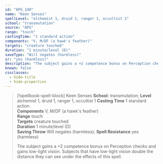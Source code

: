 ```yaml
---
id: "APG_140"
name: "Keen Senses"
spellLevel: "alchemist 1, druid 1, ranger 1, occultist 1"
school: "transmutation"
source: "APG"
range: "touch"
castingTime: "1 standard action"
components: "V, M/DF (a hawk's feather)"
targets: "creature touched"
duration: "1 minute/level (D)"
saveType: "Will negates (harmless)"
sr: "yes (harmless)"
description: "The subject gains a +2 competence bonus on Perception checks and gains low-light vision. Subjects that have low-light vision double the distance they can see under the effects of this spell."
known: false
cssclasses:
  - hide-title
  - hide-properties
---
```


> [!spellbook-spell-block] Keen Senses
> **School:** transmutation; **Level** alchemist 1, druid 1, ranger 1, occultist 1
> **Casting Time** 1 standard action  
> **Components** V, M/DF (a hawk's feather)  
> **Range** touch  
> **Targets** creature touched  
> **Duration** 1 minute/level (D)  
> **Saving Throw** Will negates (harmless); **Spell Resistance** yes (harmless)
> 
> The subject gains a +2 competence bonus on Perception checks and gains low-light vision. Subjects that have low-light vision double the distance they can see under the effects of this spell.